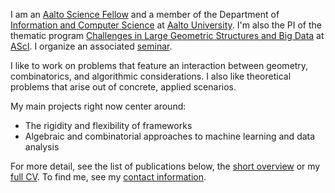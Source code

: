 I am an [Aalto Science Fellow][ascifellow] and a member of the Department of [Information
and Computer Science][ics] at [Aalto University][aalto]. I'm also the PI of the thematic
program [Challenges in Large Geometric Structures and Big Data][largestructures] at
[AScI][asci]. I organize an associated [seminar][seminar].

I like to work on problems that feature an interaction between geometry, combinatorics,
and algorithmic considerations. I also like theoretical problems that arise out of
concrete, applied scenarios.

My main projects right now center around:

- The rigidity and flexibility of frameworks
- Algebraic and combinatorial approaches to machine learning and data analysis

For more detail, see the list of publications below, the 
[short overview][bio] or my [full CV][cv]. To find me, 
see my [contact information][contact].

[aalto]: http://aalto.fi/
[asci]: http://asci.aalto.fi/
[ascifellow]: http://asci.aalto.fi/en/science-fellows/
[largestructures]: http://asci.aalto.fi/en/project_funding/
[ics]: http://ics.aalto.fi/
[seminar]: /largestructures-seminar/
[cg14]: https://noppa.aalto.fi/noppa/kurssi/t-79.7001/
[cv]: /CV/
[bio]: bio
[contact]: /contact/
